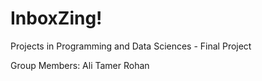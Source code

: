 # InboxZing!
Projects in Programming and Data Sciences - Final Project

Group Members:
Ali Tamer 
Rohan
